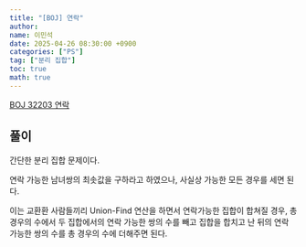 ```yaml
---
title: "[BOJ] 연락"
author:
name: 이민석
date: 2025-04-26 08:30:00 +0900
categories: ["PS"]
tag: ["분리 집합"]
toc: true
math: true
---
```


[BOJ 32203 연락](https://www.acmicpc.net/problem/32203)

## 풀이

간단한 분리 집합 문제이다.

연락 가능한 남녀쌍의 최솟값을 구하라고 하였으나, 사실상 가능한 모든 경우를 세면 된다.

이는 교환환 사람들끼리 Union-Find 연산을 하면서 연락가능한 집합이 합쳐질 경우, 총 경우의 수에서 두 집합에서의 연락 가능한 쌍의 수를 빼고 집합을 합치고 난 뒤의 연락 가능한 쌍의 수를 총 경우의 수에 더해주면 된다.
